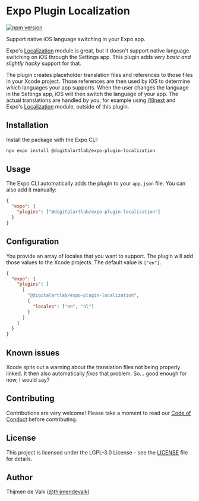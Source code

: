 # Expo Plugin Localization

[![npm version](https://badge.fury.io/js/%40digitalartlab%2Fexpo-plugin-localization.svg)](https://badge.fury.io/js/%40digitalartlab%2Fexpo-plugin-localization)

Support native iOS language switching in your Expo app.

Expo's [Localization](https://docs.expo.io/versions/latest/sdk/localization/) module is great, but it doesn't support native language switching on iOS through the Settings app. This plugin adds _very basic and slightly hacky_ support for that.

The plugin creates placeholder translation files and references to those files in your Xcode project. Those references are then used by iOS to determine which languages your app supports. When the user changes the language in the Settings app, iOS will then switch the language of your app. The actual translations are handled by you, for example using [i18next](https://www.i18next.com/) and Expo's [Localization](https://docs.expo.io/versions/latest/sdk/localization/) module, outside of this plugin.

## Installation

Install the package with the Expo CLI:

```bash
npx expo install @digitalartlab/expo-plugin-localization
```

## Usage

The Expo CLI automatically adds the plugin to your `app.json` file. You can also add it manually:

```json
{
  "expo": {
    "plugins": ["@digitalartlab/expo-plugin-localization"]
  }
}
```

## Configuration

You provide an array of locales that you want to support. The plugin will add those values to the Xcode projects. The default value is `["en"]`.

```json
{
  "expo": {
    "plugins": [
      [
        "@digitalartlab/expo-plugin-localization",
        {
          "locales": ["en", "nl"]
        }
      ]
    ]
  }
}
```

## Known issues

Xcode spits out a warning about the translation files not being properly linked. It then also automatically _fixes_ that problem. So... good enough for now, I would say?

## Contributing

Contributions are very welcome! Please take a moment to read our [Code of Conduct](https://github.com/digitalartlab/.github/blob/main/CODE_OF_CONDUCT.md) before contributing.

## License

This project is licensed under the LGPL-3.0 License - see the [LICENSE](LICENSE) file for details.

## Author

Thijmen de Valk ([@thijmendevalk](https://github.com/thijmendevalk))